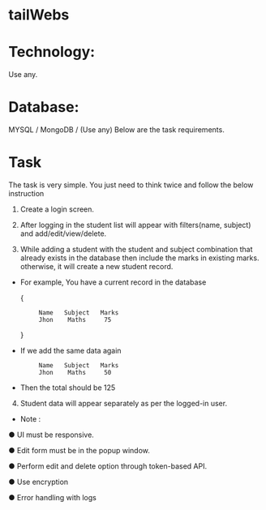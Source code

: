 # tailWebs

# Technology:
Use any.

# Database:
MYSQL / MongoDB / (Use any)
Below are the task requirements.

# Task

The task is very simple. You just need to think twice and follow the below
instruction

1. Create a login screen.

2. After logging in the student list will appear with filters(name, subject) and
add/edit/view/delete.

3. While adding a student with the student and subject combination that
already exists in the database then include the marks in existing marks.
otherwise, it will create a new student record.


* For example, You have a current record in the database

    
    { 
           
           Name   Subject   Marks
           Jhon    Maths     75
    }


* If we add the same data again

           
           Name   Subject   Marks
           Jhon    Maths     50



* Then the total should be 125


4. Student data will appear separately as per the logged-in user.

* Note :

● UI must be responsive.

● Edit form must be in the popup window.

● Perform edit and delete option through token-based API.

● Use encryption

● Error handling with logs